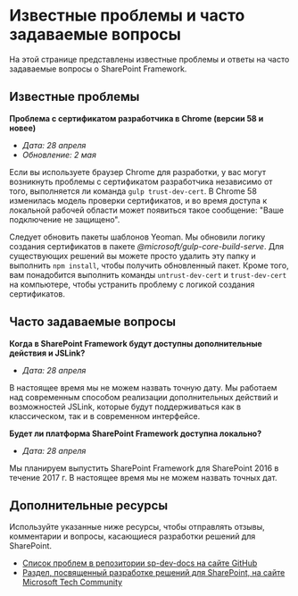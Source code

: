 # <a name="known-issues-and-frequently-asked-questions"></a>Известные проблемы и часто задаваемые вопросы

На этой странице представлены известные проблемы и ответы на часто задаваемые вопросы о SharePoint Framework. 

## <a name="known-issues"></a>Известные проблемы

**Проблема с сертификатом разработчика в Chrome (версии 58 и новее)**

- *Дата: 28 апреля*
- *Обновление: 2 мая*

Если вы используете браузер Chrome для разработки, у вас могут возникнуть проблемы с сертификатом разработчика независимо от того, выполняется ли команда `gulp trust-dev-cert`. В Chrome 58 изменилась модель проверки сертификатов, и во время доступа к локальной рабочей области может появиться такое сообщение: "Ваше подключение не защищено".

Следует обновить пакеты шаблонов Yeoman. Мы обновили логику создания сертификатов в пакете *@microsoft/gulp-core-build-serve*. Для существующих решений вы можете просто удалить эту папку и выполнить `npm install`, чтобы получить обновленный пакет. Кроме того, вам понадобится выполнить команды `untrust-dev-cert` и `trust-dev-cert` на компьютере, чтобы устранить проблему с логикой создания сертификатов. 

## <a name="frequently-asked-questions"></a>Часто задаваемые вопросы

**Когда в SharePoint Framework будут доступны дополнительные действия и JSLink?**

- *Дата: 28 апреля*

В настоящее время мы не можем назвать точную дату. Мы работаем над современным способом реализации дополнительных действий и возможностей JSLink, которые будут поддерживаться как в классическом, так и в современном интерфейсе. 

**Будет ли платформа SharePoint Framework доступна локально?**

- *Дата: 28 апреля*

Мы планируем выпустить SharePoint Framework для SharePoint 2016 в течение 2017 г. В настоящее время мы не можем назвать точных дат. 

## <a name="additional-resources"></a>Дополнительные ресурсы
Используйте указанные ниже ресурсы, чтобы отправлять отзывы, комментарии и вопросы, касающиеся разработки решений для SharePoint. 

* [Список проблем в репозитории sp-dev-docs на сайте GitHub](https://github.com/SharePoint/sp-dev-docs/issues)
* [Раздел, посвященный разработке решений для SharePoint, на сайте Microsoft Tech Community](https://aka.ms/sppnp-community)
